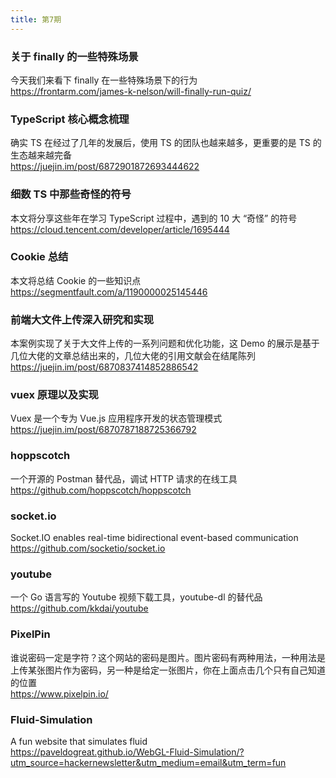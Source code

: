 ```yaml
---
title: 第7期
---
```


### 关于 finally 的一些特殊场景

今天我们来看下 finally 在一些特殊场景下的行为  
https://frontarm.com/james-k-nelson/will-finally-run-quiz/

### TypeScript 核心概念梳理

确实 TS 在经过了几年的发展后，使用 TS 的团队也越来越多，更重要的是 TS 的生态越来越完备  
https://juejin.im/post/6872901872693444622

### 细数 TS 中那些奇怪的符号

本文将分享这些年在学习 TypeScript 过程中，遇到的 10 大 “奇怪” 的符号  
https://cloud.tencent.com/developer/article/1695444

### Cookie 总结

本文将总结 Cookie 的一些知识点  
https://segmentfault.com/a/1190000025145446

### 前端大文件上传深入研究和实现

本案例实现了关于大文件上传的一系列问题和优化功能，这 Demo 的展示是基于几位大佬的文章总结出来的，几位大佬的引用文献会在结尾陈列  
https://juejin.im/post/6870837414852886542

### vuex 原理以及实现

Vuex 是一个专为 Vue.js 应用程序开发的状态管理模式  
https://juejin.im/post/6870787188725366792

### hoppscotch

一个开源的 Postman 替代品，调试 HTTP 请求的在线工具  
https://github.com/hoppscotch/hoppscotch

### socket.io

Socket.IO enables real-time bidirectional event-based communication  
https://github.com/socketio/socket.io

### youtube

一个 Go 语言写的 Youtube 视频下载工具，youtube-dl 的替代品  
https://github.com/kkdai/youtube

### PixelPin

谁说密码一定是字符？这个网站的密码是图片。图片密码有两种用法，一种用法是上传某张图片作为密码，另一种是给定一张图片，你在上面点击几个只有自己知道的位置  
https://www.pixelpin.io/

### Fluid-Simulation

A fun website that simulates fluid  
https://paveldogreat.github.io/WebGL-Fluid-Simulation/?utm_source=hackernewsletter&utm_medium=email&utm_term=fun
